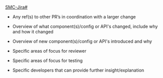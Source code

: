 [SMC-Jira#](https://powerschoolgroup.atlassian.net/browse/SMC-Jira#)

* Any ref(s) to other PR’s in coordination with a larger change

* Overview of what component(s)/config or API's changed, include why and how it changed

* Overview of new component(s)/config or API's introduced and why

* Specific areas of focus for reviewer
* Specific areas of focus for testing
* Specific developers that can provide further insight/explanation
